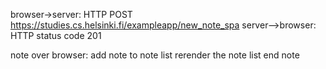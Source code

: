 browser->server: HTTP POST https://studies.cs.helsinki.fi/exampleapp/new_note_spa
server-->browser: HTTP status code 201

note over browser:
add note to note list
rerender the note list
end note
